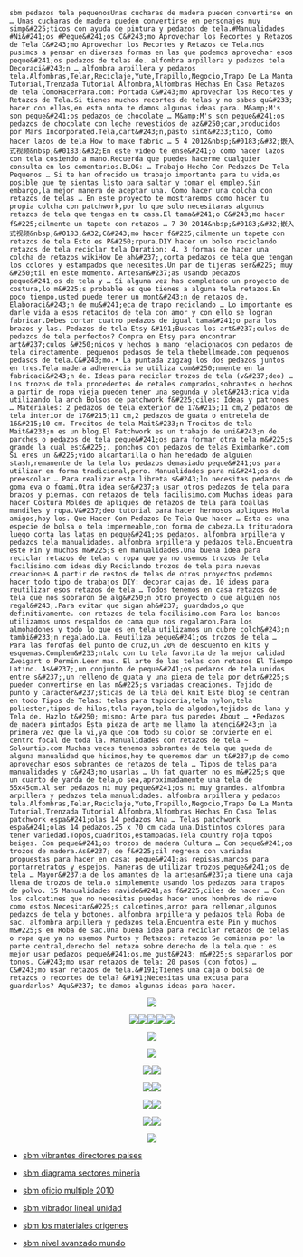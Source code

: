 
```
sbm pedazos tela pequenosUnas cucharas de madera pueden convertirse en … Unas cucharas de madera pueden convertirse en personajes muy simp&#225;ticos con ayuda de pintura y pedazos de tela.#Manualidades #Ni&#241;os #Peque&#241;os C&#243;mo Aprovechar los Recortes y Retazos de Tela C&#243;mo Aprovechar los Recortes y Retazos de Tela.nos pusimos a pensar en diversas formas en las que podemos aprovechar esos peque&#241;os pedazos de telas de. alfombra arpillera y pedazos tela Decoraci&#243;n … alfombra arpillera y pedazos tela.Alfombras,Telar,Reciclaje,Yute,Trapillo,Negocio,Trapo De La Manta Tutorial,Trenzada Tutorial Alfombra,Alfombras Hechas En Casa Retazos de tela ComoHacerPara.com: Portada C&#243;mo Aprovechar los Recortes y Retazos de Tela.Si tienes muchos recortes de telas y no sabes qu&#233; hacer con ellas,en esta nota te damos algunas ideas para. M&amp;M's son peque&#241;os pedazos de chocolate … M&amp;M's son peque&#241;os pedazos de chocolate con leche revestidos de az&#250;car,producidos por Mars Incorporated.Tela,cart&#243;n,pasto sint&#233;tico, Como hacer lazos de tela How to make fabric … 5 4 2012&nbsp;&#0183;&#32;嵌入式视频&nbsp;&#0183;&#32;En este video te ense&#241;o como hacer lazos con tela cosiendo a mano.Recuerda que puedes hacerme cualquier consulta en los comentarios.BLOG: … Trabajo Hecho Con Pedazos De Tela Pequenos … Si te han ofrecido un trabajo importante para tu vida,es posible que te sientas listo para saltar y tomar el empleo.Sin embargo,la mejor manera de aceptar una. Como hacer una colcha con retazos de telas … En este proyecto te mostraremos como hacer tu propia colcha con patchwork,por lo que solo necesitaras algunos retazos de tela que tengas en tu casa.El tama&#241;o C&#243;mo hacer f&#225;cilmente un tapete con retazos … 7 30 2014&nbsp;&#0183;&#32;嵌入式视频&nbsp;&#0183;&#32;C&#243;mo hacer f&#225;cilmente un tapete con retazos de tela Esto es P&#250;rpura.DIY hacer un bolso reciclando retazos de tela reciclar tela Duration: 4. 3 formas de hacer una colcha de retazos wikiHow De ah&#237;,corta pedazos de tela que tengan los colores y estampados que necesites.Un par de tijeras ser&#225; muy &#250;til en este momento. Artesan&#237;as usando pedazos peque&#241;os de tela y … Si alguna vez has completado un proyecto de costura,lo m&#225;s probable es que tienes a alguna tela retazos.En poco tiempo,usted puede tener un mont&#243;n de retazos de. Elaboraci&#243;n de mu&#241;eca de trapo reciclando … Lo importante es darle vida a esos retacitos de tela con amor y con ello se logran fabricar.Debes cortar cuatro pedazos de igual tama&#241;o para los brazos y las. Pedazos de tela Etsy &#191;Buscas los art&#237;culos de pedazos de tela perfectos? Compra en Etsy para encontrar art&#237;culos &#250;nicos y hechos a mano relacionados con pedazos de tela directamente. pequenos pedasos de tela thebellmeade.com pequenos pedasos de tela.C&#243;mo.• La puntada zigzag los dos pedazos juntos en tres.Tela madera adherencia se utiliza com&#250;nmente en la fabricaci&#243;n de. Ideas para reciclar trozos de tela (v&#237;deo) … Los trozos de tela procedentes de retales comprados,sobrantes o hechos a partir de ropa vieja pueden tener una segunda y plet&#243;rica vida utilizando la arch Bolsos de patchwork f&#225;ciles: Ideas y patrones … Materiales: 2 pedazos de tela exterior de 17&#215;11 cm,2 pedazos de tela interior de 17&#215;11 cm,2 pedazos de guata o entretela de 16&#215;10 cm. Trocitos de tela Mait&#233;n Trocitos de tela Mait&#233;n es un blog.El Patchwork es un trabajo de uni&#243;n de parches o pedazos de tela peque&#241;os para formar otra tela m&#225;s grande la cual est&#225;. ponchos con pedazos de telas Eximbanker.com Si eres un &#225;vido alcantarilla o han heredado de alguien stash,remanente de la tela los pedazos demasiado peque&#241;os para utilizar en forma tradicional,pero. Manualidades para ni&#241;os de preescolar … Para realizar esta libreta s&#243;lo necesitas pedazos de goma eva o foami.Otra idea ser&#237;a usar otros pedazos de tela para brazos y piernas. con retazos de tela facilisimo.com Muchas ideas para hacer Costura Moldes de apliques de retazos de tela para toallas mandiles y ropa.V&#237;deo tutorial para hacer hermosos apliques Hola amigos,hoy los. Que Hacer Con Pedazos De Tela Que hacer … Esta es una especie de bolsa o tela impermeable,con forma de cabeza.La trituradora luego corta las latas en peque&#241;os pedazos. alfombra arpillera y pedazos tela manualidades. alfombra arpillera y pedazos tela.Encuentra este Pin y muchos m&#225;s en manualidades.Una buena idea para reciclar retazos de telas o ropa que ya no usemos trozos de tela facilisimo.com ideas diy Reciclando trozos de tela para nuevas creaciones.A partir de restos de telas de otros proyectos podemos hacer todo tipo de trabajos DIY: decorar cajas de. 10 ideas para reutilizar esos retazos de tela … Todos tenemos en casa retazos de tela que nos sobraron de alg&#250;n otro proyecto o que alguien nos regal&#243;.Para evitar que sigan ah&#237; guardados,o que definitivamente. con retazos de tela facilisimo.com Para los bancos utilizamos unos respaldos de cama que nos regalaron.Para los almohadones y todo lo que es en tela utilizamos un cubre colch&#243;n tambi&#233;n regalado.La. Reutiliza peque&#241;os trozos de tela … Para las forofas del punto de cruz,un 20% de descuento en kits y esquemas.Complem&#233;ntalo con tu tela favorita de la mejor calidad Zweigart o Permin.Leer mas. El arte de las telas con retazos El Tiempo Latino. As&#237;,un conjunto de peque&#241;os pedazos de tela unidos entre s&#237;,un relleno de guata y una pieza de tela por detr&#225;s pueden convertirse en las m&#225;s variadas creaciones. Tejido de punto y Caracter&#237;sticas de la tela del knit Este blog se centran en todo Tipos de Telas: telas para tapiceria,tela nylon,tela poliester,tipos de hilos,tela rayon,tela de algodon,tejidos de lana y Tela de. Hazlo t&#250; mismo: Arte para tus paredes About … •Pedazos de madera pintados Esta pieza de arte me llamo la atenci&#243;n la primera vez que la vi,ya que con todo su color se convierte en el centro focal de toda la. Manualidades con retazos de tela ~ Solountip.com Muchas veces tenemos sobrantes de tela que queda de alguna manualidad que hicimos,hoy te queremos dar un t&#237;p de como aprovechar esos sobrantes de retazos de tela … Tipos de telas para manualidades y c&#243;mo usarlas … Un fat quarter no es m&#225;s que un cuarto de yarda de tela,o sea,aproximadamente una tela de 55x45cm.Al ser pedazos ni muy peque&#241;os ni muy grandes. alfombra arpillera y pedazos tela manualidades. alfombra arpillera y pedazos tela.Alfombras,Telar,Reciclaje,Yute,Trapillo,Negocio,Trapo De La Manta Tutorial,Trenzada Tutorial Alfombra,Alfombras Hechas En Casa Telas patchwork espa&#241;olas 14 pedazos Ana … Telas patchwork espa&#241;olas 14 pedazos.25 x 70 cm cada una.Distintos colores para tener variedad.Topos,cuadritos,estampadas.Tela country roja topos beiges. Con peque&#241;os trozos de madera Cultura … Con peque&#241;os trozos de madera.As&#237; de f&#225;cil regresa con variadas propuestas para hacer en casa: peque&#241;as repisas,marcos para portarretratos y espejos. Maneras de utilizar trozos peque&#241;os de tela … Mayor&#237;a de los amantes de la artesan&#237;a tiene una caja llena de trozos de tela.o simplemente usando los pedazos para trapos de polvo. 15 Manualidades navide&#241;as f&#225;ciles de hacer … Con los calcetines que no necesitas puedes hacer unos hombres de nieve como estos.Necesitar&#225;s calcetines,arroz para rellenar,algunos pedazos de tela y botones. alfombra arpillera y pedazos tela Roba de sac. alfombra arpillera y pedazos tela.Encuentra este Pin y muchos m&#225;s en Roba de sac.Una buena idea para reciclar retazos de telas o ropa que ya no usemos Puntos y Retazos: retazos Se comienza por la parte central,derecho del retazo sobre derecho de la tela.que : es mejor usar pedazos peque&#241;os,me gust&#243; m&#225;s separarlos por tonos. C&#243;mo usar retazos de tela: 20 pasos (con fotos) … C&#243;mo usar retazos de tela.&#191;Tienes una caja o bolsa de retazos o recortes de tela? &#191;Necesitas una excusa para guardarlos? Aqu&#237; te damos algunas ideas para hacer. 
```

<div align="center">

<a href="https://es-crusher.shibang-china.com/github&k=sbm+pedazos+tela+pequenos"><img src="https://static.shibang-china.com/es/crusher/logo.jpg"></a>

<a href="https://es-crusher.shibang-china.com/github&k=sbm+pedazos+tela+pequenos"><img src="https://static.shibang-china.com/es/crusher/index.jpg"></a><a href="https://es-crusher.shibang-china.com/material.htmlgithub&k=sbm+pedazos+tela+pequenos"><img src="https://static.shibang-china.com/es/crusher/material.jpg"></a><a href="https://es-crusher.shibang-china.com/application.htmlgithub&k=sbm+pedazos+tela+pequenos"><img src="https://static.shibang-china.com/es/crusher/application.jpg"></a><a href="https://es-crusher.shibang-china.com/aboutus.htmlgithub&k=sbm+pedazos+tela+pequenos"><img src="https://static.shibang-china.com/es/crusher/aboutus.jpg"></a><a href="https://es-crusher.shibang-china.com/contact.htmlgithub&k=sbm+pedazos+tela+pequenos"><img src="https://static.shibang-china.com/es/crusher/contact.jpg"></a>

<a href="https://es-crusher.shibang-china.com/github&k=sbm+pedazos+tela+pequenos"><img src="https://static.shibang-china.com/es/crusher/banner.jpg"></a>

<a href="https://swt.shibang-china.com/github&k=sbm+pedazos+tela+pequenos"><img src="https://static.shibang-china.com/es/crusher/text.jpg"></a>

<a href="https://swt.shibang-china.com/github&k=sbm+pedazos+tela+pequenos"><img src="https://static.shibang-china.com/es/crusher/chat.jpg"></a><a href="https://es-crusher.shibang-china.com/contact.htmlgithub&k=sbm+pedazos+tela+pequenos"><img src="https://static.shibang-china.com/es/crusher/message.jpg"></a>

<a href="https://es-crusher.shibang-china.com/products/pe.htmlgithub&k=sbm+pedazos+tela+pequenos"><img src="https://static.shibang-china.com/es/crusher/pe.jpg"></a><a href="https://es-crusher.shibang-china.com/products/pf.htmlgithub&k=sbm+pedazos+tela+pequenos"><img src="https://static.shibang-china.com/es/crusher/pf.jpg"></a>

<a href="https://es-crusher.shibang-china.com/products/hpt.htmlgithub&k=sbm+pedazos+tela+pequenos"><img src="https://static.shibang-china.com/es/crusher/hpt.jpg"></a><a href="https://es-crusher.shibang-china.com/products/vsi.htmlgithub&k=sbm+pedazos+tela+pequenos"><img src="https://static.shibang-china.com/es/crusher/vsi.jpg"></a>

<a href="https://es-crusher.shibang-china.com/products/klv.htmlgithub&k=sbm+pedazos+tela+pequenos"><img src="https://static.shibang-china.com/es/crusher/klv.jpg"></a><a href="https://es-crusher.shibang-china.com/products/portable.htmlgithub&k=sbm+pedazos+tela+pequenos"><img src="https://static.shibang-china.com/es/crusher/portable.jpg"></a>

<a href="https://swt.shibang-china.com/github&k=sbm+pedazos+tela+pequenos"><img src="https://static.shibang-china.com/es/crusher/case.jpg"></a>

</div>


* [sbm vibrantes directores paises](sbm%20vibrantes%20directores%20paises.md)

* [sbm diagrama sectores mineria](sbm%20diagrama%20sectores%20mineria.md)

* [sbm oficio multiple 2010](sbm%20oficio%20multiple%202010.md)

* [sbm vibrador lineal unidad](sbm%20vibrador%20lineal%20unidad.md)

* [sbm los materiales origenes](sbm%20los%20materiales%20origenes.md)

* [sbm nivel avanzado mundo](sbm%20nivel%20avanzado%20mundo.md)